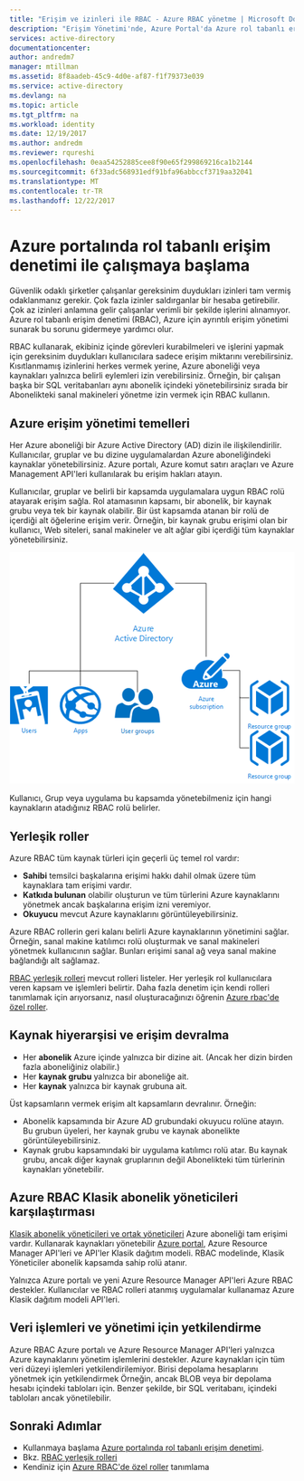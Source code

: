 ```yaml
---
title: "Erişim ve izinleri ile RBAC - Azure RBAC yönetme | Microsoft Docs"
description: "Erişim Yönetimi'nde, Azure Portal'da Azure rol tabanlı erişim denetimi ile başlayın. Dizininizde izinler atamak için rol atamalarını kullanın."
services: active-directory
documentationcenter: 
author: andredm7
manager: mtillman
ms.assetid: 8f8aadeb-45c9-4d0e-af87-f1f79373e039
ms.service: active-directory
ms.devlang: na
ms.topic: article
ms.tgt_pltfrm: na
ms.workload: identity
ms.date: 12/19/2017
ms.author: andredm
ms.reviewer: rqureshi
ms.openlocfilehash: 0eaa54252885cee8f90e65f299869216ca1b2144
ms.sourcegitcommit: 6f33adc568931edf91bfa96abbccf3719aa32041
ms.translationtype: MT
ms.contentlocale: tr-TR
ms.lasthandoff: 12/22/2017
---
```

# <a name="get-started-with-role-based-access-control-in-the-azure-portal"></a>Azure portalında rol tabanlı erişim denetimi ile çalışmaya başlama
Güvenlik odaklı şirketler çalışanlar gereksinim duydukları izinleri tam vermiş odaklanmanız gerekir. Çok fazla izinler saldırganlar bir hesaba getirebilir. Çok az izinleri anlamına gelir çalışanlar verimli bir şekilde işlerini alınamıyor. Azure rol tabanlı erişim denetimi (RBAC), Azure için ayrıntılı erişim yönetimi sunarak bu sorunu gidermeye yardımcı olur.

RBAC kullanarak, ekibiniz içinde görevleri kurabilmeleri ve işlerini yapmak için gereksinim duydukları kullanıcılara sadece erişim miktarını verebilirsiniz. Kısıtlanmamış izinlerini herkes vermek yerine, Azure aboneliği veya kaynakları yalnızca belirli eylemleri izin verebilirsiniz. Örneğin, bir çalışan başka bir SQL veritabanları aynı abonelik içindeki yönetebilirsiniz sırada bir Abonelikteki sanal makineleri yönetme izin vermek için RBAC kullanın.

## <a name="basics-of-access-management-in-azure"></a>Azure erişim yönetimi temelleri
Her Azure aboneliği bir Azure Active Directory (AD) dizin ile ilişkilendirilir. Kullanıcılar, gruplar ve bu dizine uygulamalardan Azure aboneliğindeki kaynaklar yönetebilirsiniz. Azure portalı, Azure komut satırı araçları ve Azure Management API'leri kullanılarak bu erişim hakları atayın.

Kullanıcılar, gruplar ve belirli bir kapsamda uygulamalara uygun RBAC rolü atayarak erişim sağla. Rol atamasının kapsamı, bir abonelik, bir kaynak grubu veya tek bir kaynak olabilir. Bir üst kapsamda atanan bir rolü de içerdiği alt öğelerine erişim verir. Örneğin, bir kaynak grubu erişimi olan bir kullanıcı, Web siteleri, sanal makineler ve alt ağlar gibi içerdiği tüm kaynaklar yönetebilirsiniz.

![İlişki Azure Active Directory öğeleri arasında - diyagram](./media/role-based-access-control-what-is/rbac_aad.png)

Kullanıcı, Grup veya uygulama bu kapsamda yönetebilmeniz için hangi kaynakların atadığınız RBAC rolü belirler.

## <a name="built-in-roles"></a>Yerleşik roller
Azure RBAC tüm kaynak türleri için geçerli üç temel rol vardır:

* **Sahibi** temsilci başkalarına erişimi hakkı dahil olmak üzere tüm kaynaklara tam erişimi vardır.
* **Katkıda bulunan** olabilir oluşturun ve tüm türlerini Azure kaynaklarını yönetmek ancak başkalarına erişim izni veremiyor.
* **Okuyucu** mevcut Azure kaynaklarını görüntüleyebilirsiniz.

Azure RBAC rollerin geri kalanı belirli Azure kaynaklarının yönetimini sağlar. Örneğin, sanal makine katılımcı rolü oluşturmak ve sanal makineleri yönetmek kullanıcının sağlar. Bunları erişimi sanal ağ veya sanal makine bağlandığı alt sağlamaz. 

[RBAC yerleşik rolleri](role-based-access-built-in-roles.md) mevcut rolleri listeler. Her yerleşik rol kullanıcılara veren kapsam ve işlemleri belirtir. Daha fazla denetim için kendi rolleri tanımlamak için arıyorsanız, nasıl oluşturacağınızı öğrenin [Azure rbac'de özel roller](role-based-access-control-custom-roles.md).

## <a name="resource-hierarchy-and-access-inheritance"></a>Kaynak hiyerarşisi ve erişim devralma
* Her **abonelik** Azure içinde yalnızca bir dizine ait. (Ancak her dizin birden fazla aboneliğiniz olabilir.)
* Her **kaynak grubu** yalnızca bir aboneliğe ait.
* Her **kaynak** yalnızca bir kaynak grubuna ait.

Üst kapsamların vermek erişim alt kapsamların devralınır. Örneğin:

* Abonelik kapsamında bir Azure AD grubundaki okuyucu rolüne atayın. Bu grubun üyeleri, her kaynak grubu ve kaynak abonelikte görüntüleyebilirsiniz.
* Kaynak grubu kapsamındaki bir uygulama katılımcı rolü atar. Bu kaynak grubu, ancak diğer kaynak gruplarının değil Abonelikteki tüm türlerinin kaynakları yönetebilir.

## <a name="azure-rbac-vs-classic-subscription-administrators"></a>Azure RBAC Klasik abonelik yöneticileri karşılaştırması
[Klasik abonelik yöneticileri ve ortak yöneticileri](../billing/billing-add-change-azure-subscription-administrator.md) Azure aboneliği tam erişimi vardır. Kullanarak kaynakları yönetebilir [Azure portal](https://portal.azure.com), Azure Resource Manager API'leri ve API'ler Klasik dağıtım modeli. RBAC modelinde, Klasik Yöneticiler abonelik kapsamda sahip rolü atanır.

Yalnızca Azure portalı ve yeni Azure Resource Manager API'leri Azure RBAC destekler. Kullanıcılar ve RBAC rolleri atanmış uygulamalar kullanamaz Azure Klasik dağıtım modeli API'leri.

## <a name="authorization-for-management-vs-data-operations"></a>Veri işlemleri ve yönetimi için yetkilendirme
Azure RBAC Azure portalı ve Azure Resource Manager API'leri yalnızca Azure kaynaklarını yönetim işlemlerini destekler. Azure kaynakları için tüm veri düzeyi işlemleri yetkilendirilemiyor. Birisi depolama hesaplarını yönetmek için yetkilendirmek Örneğin, ancak BLOB veya bir depolama hesabı içindeki tabloları için. Benzer şekilde, bir SQL veritabanı, içindeki tabloları ancak yönetilebilir.

## <a name="next-steps"></a>Sonraki Adımlar
* Kullanmaya başlama [Azure portalında rol tabanlı erişim denetimi](role-based-access-control-configure.md).
* Bkz. [RBAC yerleşik rolleri](role-based-access-built-in-roles.md)
* Kendiniz için [Azure RBAC'de özel roller](role-based-access-control-custom-roles.md) tanımlama
